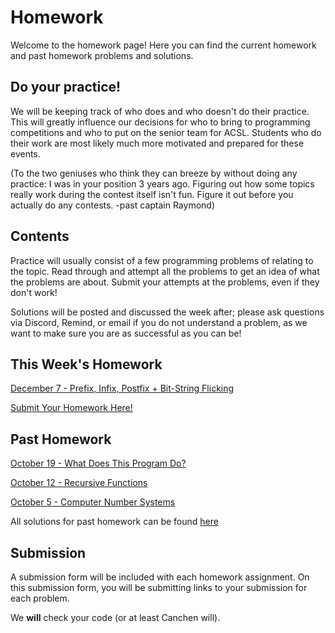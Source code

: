 # Homework

Welcome to the homework page! Here you can find the current homework and past homework problems and solutions.

## Do your practice!

We will be keeping track of who does and who doesn't do their practice. This will greatly influence our decisions
for who to bring to programming competitions and who to put on the senior team for ACSL. Students who
do their work are most likely much more motivated and prepared for these events.

(To the two geniuses who think they can breeze by without doing any practice: I was in your position 3 years ago. Figuring out how
some topics really work during the contest itself isn't fun. Figure it out before you actually do any contests. -past captain Raymond)

## Contents

Practice will usually consist of a few programming problems of relating to the topic. Read through and attempt all the problems to get an idea of what the problems are about. Submit your attempts at the problems, even if they don't work!

Solutions will be posted and discussed the week after; please ask questions via Discord, Remind, or email if you do not understand a problem, as we want to make sure you are as successful as you can be!

## This Week's Homework

<a href="https://docs.google.com/document/d/1CiDjezFYWCNennEfUVmPQn_H6m8qwPcErHBrhajgp_s/edit?usp=sharing" target="_blank" rel="noopener noreferrer">December 7 - Prefix, Infix, Postfix + Bit-String Flicking</a>

<a href="https://docs.google.com/forms/d/e/1FAIpQLSfZ-Pgg88F4-UMNFUYxwqJPruFFxBIAXkbbQqpDuRPpAvn2rA/viewform?usp=sf_link" target="_blank" rel="noopener noreferrer">Submit Your Homework Here!</a>

## Past Homework

<a href="https://docs.google.com/document/d/1po1I9ZgXg_P6PW5k_I-iTcn0AW3fknTeNd4EYt8O3hs/edit?usp=sharing" target="_blank" rel="noopener noreferrer">October 19 - What Does This Program Do?</a>

<a href="https://docs.google.com/document/d/1iZTt1O4CyV9jd4IAdGSJfOECuTHz4rfC0kABVeTLzrc/edit?usp=sharing" target="_blank" rel="noopener noreferrer">October 12 - Recursive Functions</a>

<a href="https://docs.google.com/document/d/1-1CUlW2r9vFW68Sw7tAxNhUfi2XzfVJSM8YsVgzN6GQ/edit?usp=sharing" target="_blank" rel="noopener noreferrer">October 5 - Computer Number Systems</a>

All solutions for past homework can be found <a href="https://github.com/NVComputing/ComputingSolutions" target="_blank" rel="noopener noreferrer">here</a>





<!-- <a href="https://docs.google.com/document/d/1XAslqYWbEBvU_9ekrBwuPo6vHQiBYQUOiXNs5Qbt7kU/edit?usp=sharing" target="_blank" rel="noopener noreferrer">February 24- LISP</a> -
<a href="https://forms.gle/WqmvnCBwP5eT19a6A" target="_blank" rel="noopener noreferrer">Submit here</a> -
<a href="https://docs.google.com/document/d/1FpZOCPOEGTrg7tKz-hrH1UwNL4BAGFmUbrsVZsnOA8c/edit?usp=sharing" target="_blank" rel="noopener noreferrer">Solutions</a> -->

## Submission

A submission form will be included with each homework assignment. On this submission form, you will be submitting links to your submission for each problem.

We **will** check your code (or at least Canchen will).
